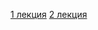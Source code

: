 [1 лекция](https://rutube.ru/video/private/cc67fed2842e6129c3b34214d4057b37/?p=rmI3kJSlDBLX8kpzs3o8vg)
[2 лекция](https://rutube.ru/video/private/2dfab0718a6aa0acd637b293072297fb/?p=PKAeUs8BU_VYpsKiw5cVRw)